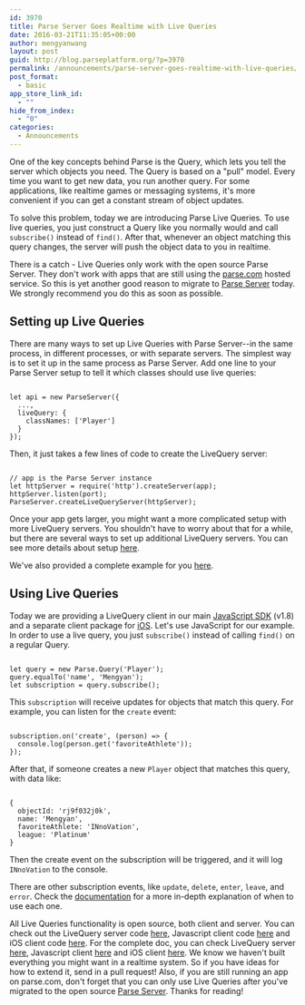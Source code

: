 ```yaml
---
id: 3970
title: Parse Server Goes Realtime with Live Queries
date: 2016-03-21T11:35:05+00:00
author: mengyanwang
layout: post
guid: http://blog.parseplatform.org/?p=3970
permalink: /announcements/parse-server-goes-realtime-with-live-queries/
post_format:
  - basic
app_store_link_id:
  - ""
hide_from_index:
  - "0"
categories:
  - Announcements
---
```

One of the key concepts behind Parse is the Query, which lets you tell the server which objects you need. The Query is based on a "pull" model. Every time you want to get new data, you run another query. For some applications, like realtime games or messaging systems, it's more convenient if you can get a constant stream of object updates.

To solve this problem, today we are introducing Parse Live Queries. To use live queries, you just construct a Query like you normally would and call `subscribe()` instead of `find()`. After that, whenever an object matching this query changes, the server will push the object data to you in realtime.

There is a catch - Live Queries only work with the open source Parse Server. They don't work with apps that are still using the [parse.com](https://www.parse.com/) hosted service. So this is yet another good reason to migrate to [Parse Server](https://github.com/ParsePlatform/parse-server) today. We strongly recommend you do this as soon as possible.

## Setting up Live Queries

There are many ways to set up Live Queries with Parse Server--in the same process, in different processes, or with separate servers. The simplest way is to set it up in the same process as Parse Server. Add one line to your Parse Server setup to tell it which classes should use live queries:

<pre class="line-numbers"><code class="language-javascript">
let api = new ParseServer({
  ...,
  liveQuery: {
    classNames: ['Player']
  }
});
</code></pre>

Then, it just takes a few lines of code to create the LiveQuery server:

<pre class="line-numbers"><code class="language-javascript">
// app is the Parse Server instance 
let httpServer = require('http').createServer(app);
httpServer.listen(port);
ParseServer.createLiveQueryServer(httpServer);
</code></pre>

Once your app gets larger, you might want a more complicated setup with more LiveQuery servers. You shouldn't have to worry about that for a while, but there are several ways to set up additional LiveQuery servers. You can see more details about setup [here](https://github.com/ParsePlatform/parse-server/wiki/Parse-LiveQuery#usage).

We've also provided a complete example for you [here](https://github.com/ParsePlatform/parse-server-example). 

## Using Live Queries

Today we are providing a LiveQuery client in our main [JavaScript SDK](https://github.com/ParsePlatform/Parse-SDK-JS) (v1.8) and a separate client package for [iOS](https://github.com/ParsePlatform/ParseLiveQuery-iOS-OSX). Let's use JavaScript for our example. In order to use a live query, you just `subscribe()` instead of calling `find()` on a regular Query.

<pre class="line-numbers"><code class="language-javascript">
let query = new Parse.Query('Player');
query.equalTo('name', 'Mengyan');
let subscription = query.subscribe();
</code></pre>

This `subscription` will receive updates for objects that match this query. For example, you can listen for the `create` event:

<pre class="line-numbers"><code class="language-javascript">
subscription.on('create', (person) => {
  console.log(person.get('favoriteAthlete'));
});
</code></pre>

After that, if someone creates a new `Player` object that matches this query, with data like:

<pre class="line-numbers"><code class="language-javascript">
{
  objectId: 'rj9f032j0k',
  name: 'Mengyan',
  favoriteAthlete: 'INnoVation',
  league: 'Platinum'
}
</code></pre>

Then the create event on the subscription will be triggered, and it will log `INnoVation` to the console.

There are other subscription events, like `update`, `delete`, `enter`, `leave`, and `error`. Check the [documentation](https://github.com/ParsePlatform/parse-server/wiki/Parse-LiveQuery-Protocol-Specification) for a more in-depth explanation of when to use each one.

All Live Queries functionality is open source, both client and server. You can check out the LiveQuery server code [here](https://github.com/ParsePlatform/parse-server), Javascript client code [here](https://github.com/ParsePlatform/Parse-SDK-JS) and iOS client code [here](https://github.com/ParsePlatform/ParseLiveQuery-iOS-OSX). For the complete doc, you can check LiveQuery server [here](https://github.com/ParsePlatform/parse-server/wiki/Parse-LiveQuery), Javascript client [here](https://www.parse.com/docs/js/guide#live-queries) and iOS client [here](https://github.com/ParsePlatform/ParseLiveQuery-iOS-OSX). We know we haven't built everything you might want in a realtime system. So if you have ideas for how to extend it, send in a pull request! Also, if you are still running an app on parse.com, don't forget that you can only use Live Queries after you've migrated to the open source [Parse Server](https://github.com/ParsePlatform/parse-server). Thanks for reading!